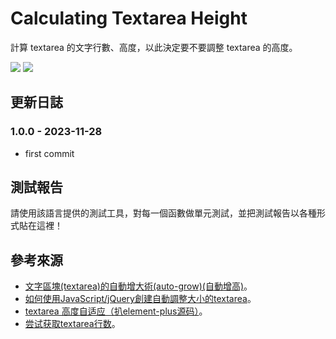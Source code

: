 # Calculating Textarea Height
計算 textarea 的文字行數、高度，以此決定要不要調整 textarea 的高度。

<img src="https://img.shields.io/static/v1?label=build&message=pass&color=brightgreen"/>
<img src="https://img.shields.io/static/v1?label=updated&message=2023/11/28&color=blue"/>

## 更新日誌
### 1.0.0 - 2023-11-28
- first commit

## 測試報告
請使用該語言提供的測試工具，對每一個函數做單元測試，並把測試報告以各種形式貼在這裡！

## 參考來源
- [文字區塊(textarea)的自動增大術(auto-grow)(自動增高)](https://wun0012003.pixnet.net/blog/post/49509982)。
- [如何使用JavaScript/jQuery創建自動調整大小的textarea](https://cht.geek-docs.com/jquery/jquery-tutorials/how-to-create-auto-resize-textarea-using-javascript-jquery.html)。
- [textarea 高度自适应（扒element-plus源码）](https://juejin.cn/post/7120014348319195166?from=search-suggest)。
- [尝试获取textarea行数](https://juejin.cn/post/7258337246024613943)。